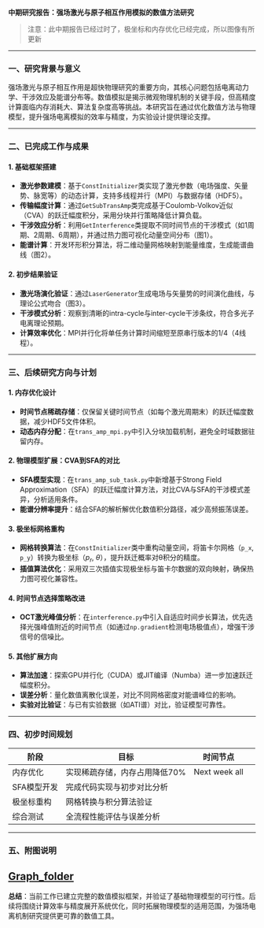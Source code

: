 **中期研究报告：强场激光与原子相互作用模拟的数值方法研究**

> 注意：此中期报告已经过时了，极坐标和内存优化已经完成，所以图像有所更新
---

### 一、研究背景与意义  
强场激光与原子相互作用是超快物理研究的重要方向，其核心问题包括电离动力学、干涉效应及能谱分布等。数值模拟是揭示微观物理机制的关键手段，但高精度计算面临内存消耗大、算法复杂度高等挑战。本研究旨在通过优化数值方法与物理模型，提升强场电离模拟的效率与精度，为实验设计提供理论支撑。

---

### 二、已完成工作与成果  

#### 1. **基础框架搭建**  
- **激光参数建模**：基于`ConstInitializer`类实现了激光参数（电场强度、矢量势、脉宽等）的动态计算，支持多线程并行（MPI）与数据存储（HDF5）。  
- **传输幅度计算**：通过`GetSubTransAmp`类完成基于Coulomb-Volkov近似（CVA）的跃迁幅度积分，采用分块并行策略降低计算负载。  
- **干涉效应分析**：利用`GetInterference`类提取不同时间节点的干涉模式（如1周期、2周期、6周期），并通过热力图可视化动量空间分布（图1）。  
- **能谱计算**：开发环形积分算法，将二维动量网格映射到能量维度，生成能谱曲线（图2）。  

#### 2. **初步结果验证**  
- **激光场演化验证**：通过`LaserGenerator`生成电场与矢量势的时间演化曲线，与理论公式吻合（图3）。  
- **干涉模式分析**：观察到清晰的intra-cycle与inter-cycle干涉条纹，符合多光子电离理论预期。  
- **计算效率优化**：MPI并行化将单任务计算时间缩短至原串行版本的1/4（4线程）。  

---

### 三、后续研究方向与计划  

#### 1. **内存优化设计**  
- **时间节点稀疏存储**：仅保留关键时间节点（如每个激光周期末）的跃迁幅度数据，减少HDF5文件体积。  
- **动态内存分配**：在`trans_amp_mpi.py`中引入分块加载机制，避免全时域数据驻留内存。  

#### 2. **物理模型扩展：CVA到SFA的对比**  
- **SFA模型实现**：在`trans_amp_sub_task.py`中新增基于Strong Field Approximation（SFA）的跃迁幅度计算方法，对比CVA与SFA的干涉模式差异，分析适用条件。  
- **能谱分辨率提升**：结合SFA的解析解优化数值积分路径，减少高频振荡误差。  

#### 3. **极坐标网格重构**  
- **网格转换算法**：在`ConstInitializer`类中重构动量空间，将笛卡尔网格（`p_x`, `p_y`）转换为极坐标（$p_r$, $θ$），提升跃迁概率对θ积分的精度。  
- **插值算法优化**：采用双三次插值实现极坐标与笛卡尔数据的双向映射，确保热力图可视化兼容性。  

#### 4. **时间节点选择策略改进**  
- **OCT激光峰值分析**：在`interference.py`中引入自适应时间步长算法，优先选择光强峰值附近的时间节点（如通过`np.gradient`检测电场极值点），增强干涉信号的信噪比。  

#### 5. **其他扩展方向**  
- **算法加速**：探索GPU并行化（CUDA）或JIT编译（Numba）进一步加速跃迁幅度积分。  
- **误差分析**：量化数值离散化误差，对比不同网格密度对能谱峰位的影响。  
- **实验对比验证**：与已有实验数据（如ATI谱）对比，验证模型可靠性。  

---

### 四、初步时间规划  
| 阶段      | 目标               | 时间节点          |     |
| ------- | ---------------- | ------------- | --- |
| 内存优化    | 实现稀疏存储，内存占用降低70% | Next week all |     |
| SFA模型开发 | 完成代码实现与初步对比分析    |               |     |
| 极坐标重构   | 网格转换与积分算法验证      |               |     |
| 综合测试    | 全流程性能评估与误差分析     |               |     |

---

### 五、附图说明  

[Graph_folder](../../graph)
---

**总结**：当前工作已建立完整的数值模拟框架，并验证了基础物理模型的可行性。后续将围绕计算效率与精度展开系统优化，同时拓展物理模型的适用范围，为强场电离机制研究提供更可靠的数值工具。